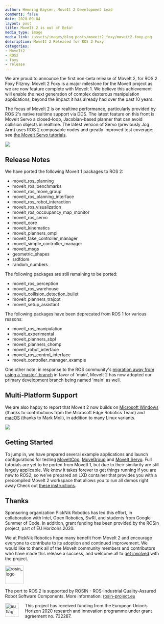 ```yaml
---
author: Henning Kayser, MoveIt 2 Development Lead
comments: false
date: 2020-09-04
layout: post
title: MoveIt 2 is out of Beta!
media_type: image
media_link: /assets/images/blog_posts/moveit2_foxy/moveit2-foxy.png
description: MoveIt 2 Released for ROS 2 Foxy
categories:
- MoveIt2
- ROS2
- foxy
- release
---
```


We are proud to announce the first non-beta release of MoveIt 2, for ROS 2 Foxy Fitzroy. MoveIt 2 Foxy is a major milestone for the MoveIt project as we are now feature complete with MoveIt 1. We believe this achievement will enable the next generation of complex dexterous manipulation applications, beyond the impact it has already had over the past 10 years.

The focus of MoveIt 2 is on realtime performance, particularly provided by ROS 2's native realtime support via DDS. The latest feature on this front is MoveIt Servo a closed-loop, Jacobian-based planner that can avoid collision objects in realtime. The latest version of Servo (previously Jog Arm) uses ROS 2 composable nodes and greatly improved test coverage: see <a href="https://moveit.picknik.ai/humble/doc/examples/realtime_servo/realtime_servo_tutorial.html" target="_blank">the MoveIt Servo tutorials</a>.

![](/assets/images/blog_posts/moveit2_foxy/servo_teleop_demo.gif)

## Release Notes

We have ported the following MoveIt 1 packages to ROS 2:
- moveit_ros_planning
- moveit_ros_benchmarks
- moveit_ros_move_group
- moveit_ros_planning_interface
- moveit_ros_robot_interaction
- moveit_ros_visualization
- moveit_ros_occoupancy_map_monitor
- moveit_ros_servo
- moveit_core
- moveit_kinematics
- moveit_planners_ompl
- moveit_fake_controller_manager
- moveit_simple_controller_manager
- moveit_msgs
- geometric_shapes
- srdfdom
- random_numbers

The following packages are still remaining to be ported:
- moveit_ros_perception
- moveit_ros_warehouse
- moveit_collision_detection_bullet
- moveit_planners_trajopt
- moveit_setup_assistant

The following packages have been deprecated from ROS 1 for various reasons:
- moveit_ros_manipulation
- moveit_experimental
- moveit_planners_sbpl
- moveit_planners_chomp
- moveit_robot_interface
- moveit_ros_control_interface
- moveit_controller_manager_example

One other note: in response to the ROS community's <a href="https://github.com/ros-planning/moveit/issues/2213" target="_blank">migration away from using a 'master' branch</a> in favor of 'main', MoveIt 2 has now adopted our primary development branch being named 'main' as well.

## Multi-Platform Support

We are also happy to report that MoveIt 2 now builds on <a href="https://github.com/ros-planning/moveit2/pull/238" target="_blank">Microsoft Windows</a> (thanks to contributions from the Microsoft Edge Robotics Team) and <a href="https://github.com/ros-planning/moveit2/pull/271" target="_blank">macOS</a> (thanks to Mark Moll), in addition to many Linux variants.

[![](/assets/images/blog_posts/moveit2_foxy/os.png)][1]

## Getting Started

To jump in, we have prepared several example applications and launch configurations for testing <a href="https://moveit.picknik.ai/humble/doc/examples/moveit_cpp/moveitcpp_tutorial.html" target="_blank">MoveItCpp</a>, <a href="https://moveit.picknik.ai/humble/doc/examples/move_group_interface/move_group_interface_tutorial.html" target="_blank">MoveGroup</a> and <a href="https://moveit.picknik.ai/humble/doc/examples/realtime_servo/realtime_servo_tutorial.html" target="_blank">MoveIt Servo</a>. Full tutorials are yet to be ported from MoveIt 1, but due to their similarity are still largely applicable. We know it takes forever to get things running if you are new to ROS2, so we’ve prepared an LXD container that provides you with a precompiled MoveIt 2 workspace that allows you to run all demos right away Check out <a href="https://docs.google.com/document/d/15TJ8U9vk6NBaOUkObfPLFdjzut-JsJsb__H-0mbethE/edit#heading=h.jjeryzb28kbj" target="_blank">these instructions</a>.

## Thanks

Sponsoring organization PickNik Robotics has led this effort, in collaboration with Intel, Open Robotics, SwRI, and students from Google Summer of Code. In addition, grant funding has been provided by the ROSin project, part of EU Horizons 2020.

We at PickNik Robotics hope many benefit from MoveIt 2 and encourage everyone to contribute to its adoption and continued improvement. We would like to thank all of the MoveIt community members and contributors who have made this release a success, and welcome all to <a href="https://moveit.ros.org/about/get_involved/" target="_blank">get involved</a> with the project.

<a href="https://rosin-project.eu">
  <img src="https://rosin-project.eu/wp-content/uploads/rosin_ack_logo_wide.png"
       alt="rosin_logo" height="60" >
</a>

The port to ROS 2 is supported by ROSIN - ROS-Industrial Quality-Assured Robot Software Components.
More information: <a href="https://rosin-project.eu">rosin-project.eu</a>

<img src="https://rosin-project.eu/wp-content/uploads/rosin_eu_flag.jpg"
     alt="eu_flag" height="45" align="left" style="margin-right: 20px">

This project has received funding from the European Union’s Horizon 2020
research and innovation programme under grant agreement no. 732287.

[1]: https://www.expertreviews.co.uk/technology/7877/ubuntu-1010-vs-windows-7-vs-mac-os-x-106-snow-leopard

